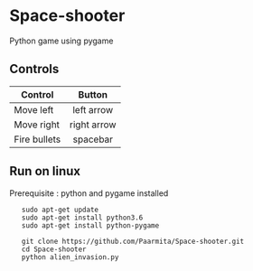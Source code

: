 # Space-shooter
Python game using pygame

## Controls

| Control       | Button        |
| ------------- |:-------------:|
| Move left     | left arrow    | 
| Move right    | right arrow   |  
| Fire bullets  | spacebar      |

## Run on linux
Prerequisite : python and pygame installed

```
   sudo apt-get update
   sudo apt-get install python3.6
   sudo apt-get install python-pygame
```
```
   git clone https://github.com/Paarmita/Space-shooter.git
   cd Space-shooter
   python alien_invasion.py
```
